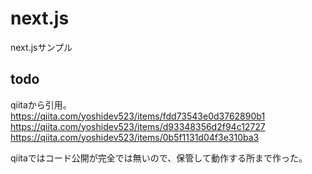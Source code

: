 # next.js
next.jsサンプル

## todo
qiitaから引用。
https://qiita.com/yoshidev523/items/fdd73543e0d3762890b1
https://qiita.com/yoshidev523/items/d93348356d2f94c12727
https://qiita.com/yoshidev523/items/0b5f1131d04f3e310ba3

qiitaではコード公開が完全では無いので、保管して動作する所まで作った。
